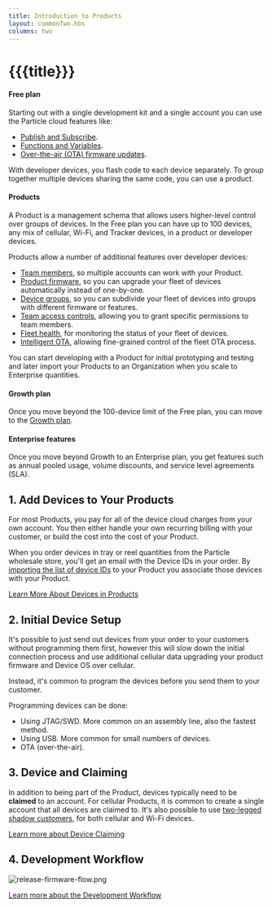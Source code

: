 ```yaml
---
title: Introduction to Products
layout: commonTwo.hbs
columns: two
---
```


# {{{title}}}
#### Free plan

Starting out with a single development kit and a single account you can use the Particle cloud features like:

* [Publish and Subscribe](/getting-started/device-os/introduction-to-device-os/#particle-publish).
* [Functions and Variables](/getting-started/device-os/introduction-to-device-os/#particle-function).
* [Over-the-air (OTA) firmware updates](/getting-started/cloud/ota-updates/).

With developer devices, you flash code to each device separately. To group together multiple devices sharing the same code, you can use a product.

#### Products

A Product is a management schema that allows users higher-level control over groups of devices. In the Free plan you can have up to 100 devices, any mix of cellular, Wi-Fi, and Tracker devices, in a product or developer devices.

Products allow a number of additional features over developer devices:

* [Team members](/getting-started/console/console/#adding-team-members), so multiple accounts can work with your Product.
* [Product firmware](/getting-started/console/console/#rollout-firmware), so you can upgrade your fleet of devices automatically instead of one-by-one.
* [Device groups](/getting-started/console/device-groups/), so you can subdivide your fleet of devices into groups with different firmware or features.
* [Team access controls](/getting-started/console/team-access-controls/), allowing you to grant specific permissions to team members.
* [Fleet health](/getting-started/console/fleet-health/), for monitoring the status of your fleet of devices.
* [Intelligent OTA](/getting-started/cloud/ota-updates/#intelligent-firmware-releases), allowing fine-grained control of the fleet OTA process.

You can start developing with a Product for initial prototyping and testing and later import your Products to an Organization when you scale to Enterprise quantities.

#### Growth plan

Once you move beyond the 100-device limit of the Free plan, you can move to the [Growth plan](/getting-started/cloud/introduction/#pricing). 

#### Enterprise features

Once you move beyond Growth to an Enterprise plan, you get features such as annual pooled usage, volume discounts, and service level agreements (SLA).

## 1\. Add Devices to Your Products

For most Products, you pay for all of the device cloud charges from your own account. You then either handle your own recurring billing with your customer, or build the cost into the cost of your Product.

When you order devices in tray or reel quantities from the Particle wholesale store, you'll get an email with the Device IDs in your order. By [importing the list of device IDs](/getting-started/console/console/#adding-devices) to your Product you associate those devices with your Product.

[Learn More About Devices in Products](/getting-started/products/introduction-to-products/#devices-in-products)

## 2\. Initial Device Setup

It's possible to just send out devices from your order to your customers without programming them first, however this will slow down the initial connection process and use additional cellular data upgrading your product firmware and Device OS over cellular.

Instead, it's common to program the devices before you send them to your customer.

Programming devices can be done:

* Using JTAG/SWD. More common on an assembly line, also the fastest method.
* Using USB. More common for small numbers of devices.
* OTA (over-the-air).

## 3\. Device and Claiming

In addition to being part of the Product, devices typically need to be **claimed** to an account. For cellular Products, it is common to create a single account that all devices are claimed to. It's also possible to use [two-legged shadow customers](/reference/cloud-apis/authentication/#two-legged-authentication), for both cellular and Wi-Fi devices.

[Learn more about Device Claiming](/getting-started/products/introduction-to-products/#device-and-claiming)

## 4\. Development Workflow

![release-firmware-flow.png](/assets/images/support/release-firmware-flow.png)

[Learn more about the Development Workflow](/getting-started/products/introduction-to-products/#product-firmware-workflow)
